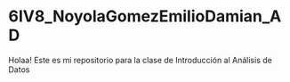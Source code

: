 # 6IV8_NoyolaGomezEmilioDamian_AD
Holaa! Este es mi repositorio para la clase de Introducción al Análisis de Datos
